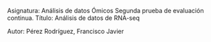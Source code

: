 Asignatura: Análisis de datos Ómicos
Segunda prueba de evaluación continua.
Título: Análisis de datos de RNA-seq

Autor: Pérez Rodríguez, Francisco Javier 
